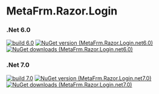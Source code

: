# MetaFrm.Razor.Login

### .Net 6.0
[![build 6.0](https://github.com/MetaFrm/MetaFrm.Razor.Login/actions/workflows/build_6.0.yml/badge.svg)](https://github.com/MetaFrm/MetaFrm.Razor.Login/actions/workflows/build_6.0.yml)
[![NuGet version (MetaFrm.Razor.Login.net6.0)](https://img.shields.io/nuget/v/MetaFrm.Razor.Login.net6.0)](https://www.nuget.org/packages/MetaFrm.Razor.Login.net6.0/)
[![NuGet downloads (MetaFrm.Razor.Login.net6.0)](https://img.shields.io/nuget/dt/MetaFrm.Razor.Login.net6.0)](https://www.nuget.org/packages/MetaFrm.Razor.Login.net6.0/)
### .Net 7.0
[![build 7.0](https://github.com/MetaFrm/MetaFrm.Razor.Login/actions/workflows/build_7.0.yml/badge.svg)](https://github.com/MetaFrm/MetaFrm.Razor.Login/actions/workflows/build_7.0.yml)
[![NuGet version (MetaFrm.Razor.Login.net7.0)](https://img.shields.io/nuget/v/MetaFrm.Razor.Login.net7.0)](https://www.nuget.org/packages/MetaFrm.Razor.Login.net7.0/)
[![NuGet downloads (MetaFrm.Razor.Login.net7.0)](https://img.shields.io/nuget/dt/MetaFrm.Razor.Login.net7.0)](https://www.nuget.org/packages/MetaFrm.Razor.Login.net7.0/)